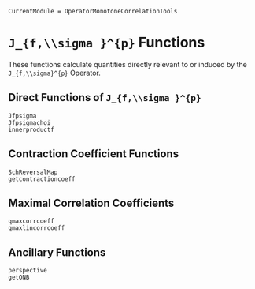 ```@meta
CurrentModule = OperatorMonotoneCorrelationTools
```
# ``J_{f,\\sigma }^{p}`` Functions
These functions calculate quantities directly relevant to or induced by the ``J_{f,\\sigma}^{p}`` Operator.

## Direct Functions of ``J_{f,\\sigma }^{p}``
```@docs
Jfpsigma
Jfpsigmachoi
innerproductf
```

## Contraction Coefficient Functions
```@docs
SchReversalMap
getcontractioncoeff
```

## Maximal Correlation Coefficients
```@docs
qmaxcorrcoeff
qmaxlincorrcoeff
```

## Ancillary Functions
```@docs
perspective
getONB
```